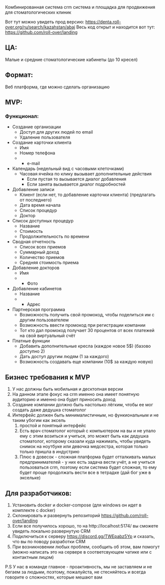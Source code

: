 Комбинированная система crm система и площадка для продвижения для стоматологических клиник

Вот тут можно увидеть прод версию: https://denta.roll-over.org/ru/search/kazahstan/abaj
Весь код открыт и находится вот тут: https://github.com/roll-over/landing

## ЦА:
Малые и средние стоматологические кабинеты (до 10 кресел)

## Формат:
Веб платформа, где можно сделать организацию 

## MVP:
### Функционал:
- Создание организации
	- Доступ для других людей по email
	- Удаление пользователя
- Создание карточки клиента
	- Имя
	- Номер телефона
	- * e-mail
- Календарь (недельный вид с часовыми клеточками)
	- Часовая ячейка по клику вызывает дополнительные действия
		- Если пустая то вызывается диалог добавления
		- Если занята вызывается диалог подробностей
- Добавление записи
	- Клиент (если нет, то добавление карточки клиента) (предлагать от последнего)
	- Дата время начала
	- Список процедур
	- Доктор
- Список доступных процедур
	- Название
	- Стоимость
	- Продолжительность по времени
- Сводная отчетность
	- Список всех приемов
	- Суммарный доход
	- Количество приемов
	- Средняя стоимость приема
- Добавление докторов
	- Имя
	- * Фото
- Добавление кабинетов
	- Название
	- * Адрес
- Партнерская программа
	- Возможность получить свой промокод, чтобы поделиться им с другим пользователем
	- Возможность ввести промокод при регистрации компании
	- Тот кто дал промокод получает 30 процентов от всех платежей на свой виртуальный счёт
- Платные функции
	- Добавить дополнительные кресла (каждое новое 5$) (базово доступно 2)
	- Дать доступ другим людям (1 за каждого)
	- Возможность создавать еще компании (10$ за каждую новую)

## Бизнес требования к MVP

1) У нас должны быть мобильная и десктопная версии
2) На данном этапе фокус на crm именно она имеет понятную аудиторию и именно она будет приносить доход 
3) Создание компании должно быть настолько лёгким, чтобы ее мог создать даже дедушка стоматолог 
4) Интерфейс должен быть минималистичным, но функиональным и не таким убогим как эксель
	1) простой и понятный интерфейс
	2) Есть врач стоматолог который с компьютером на вы и не упало ему с этим возиться и учиться, это может быть как дедушка стоматолог, которому сказали куда нажимать, чтобы увидеть снимок на ноутбуке или девочка медсестра, которая только только пришла в индустрию
	3) Плюс в довесок - сложная платформа будет отталкивать малых предпринимателей - у них есть задача вести учёт, а не учиться пользоваться crm, поэтому если система будет сложная, то ему будет проще продолжать вести все в тетрадке (дай бог уже в эксельке)




## Для разработчиков:
1) Установить docker и docker-compose (для windows он идет в комплекте с docker)
2) Склонировать и развернуть репозиторий https://github.com/roll-over/landing
3) Если все получилось хорошо, то на http://localhost:5174/ вы сможете увидеть локально развернутую CRM
4) Подключиться к серверу https://discord.gg/TWEpabz5Yp и сказать, что вы по поводу разработки CRM
5) При возникновении любых проблем, сообщить об этом, вам помогут (можно написать это на сервере в соответсвующем чатике или с контактным лицом)

P.S У нас в команде главное - проактивность, мы не заставляем и не бегаем за людьми, поэтому, пожалуйста, не стесняйтесь и всегда говорите о сложностях, которые мешают вам